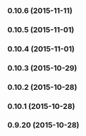 ### 0.10.6 (2015-11-11)


### 0.10.5 (2015-11-01)


### 0.10.4 (2015-11-01)


### 0.10.3 (2015-10-29)


### 0.10.2 (2015-10-28)


### 0.10.1 (2015-10-28)


### 0.9.20 (2015-10-28)


